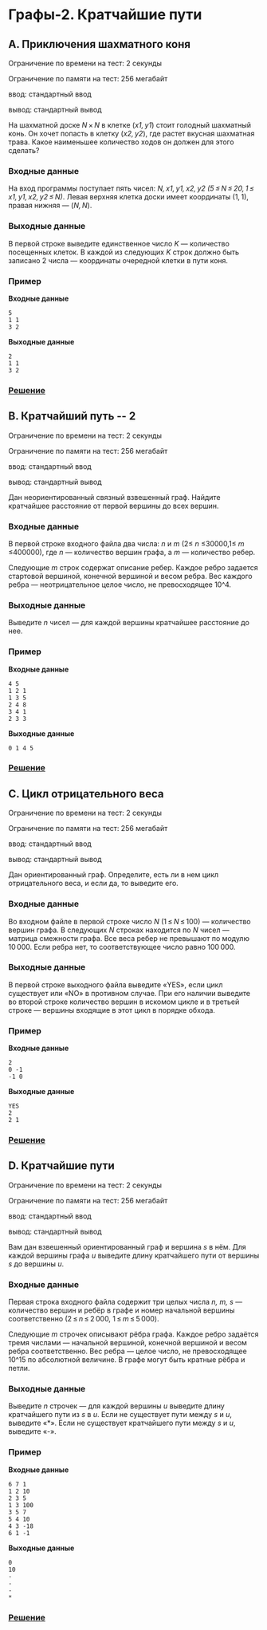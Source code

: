 # Графы-2. Кратчайшие пути

## A. Приключения шахматного коня

Ограничение по времени на тест: 2 секунды

Ограничение по памяти на тест: 256 мегабайт

ввод: стандартный ввод

вывод: стандартный вывод

На шахматной доске _N_ × _N_ в клетке (_x1, y1_) стоит голодный шахматный конь. Он хочет попасть в клетку (_x2, y2_),
где растет вкусная шахматная трава. Какое наименьшее количество ходов он должен для этого сделать?

### Входные данные

На вход программы поступает пять чисел: _N, x1, y1, x2, y2 (5 ≤ N ≤ 20, 1 ≤ x1, y1, x2, y2 ≤ N)_. Левая верхняя
клетка доски имеет координаты (1, 1), правая нижняя — (_N, N_).

### Выходные данные

В первой строке выведите единственное число _K_ — количество посещенных клеток. В каждой из следующих _K_ строк
должно быть записано 2 числа — координаты очередной клетки в пути коня.

### Пример

**Входные данные**
```
5
1 1
3 2
```

**Выходные данные**
```
2
1 1
3 2
```

### [Решение](taskA.py)

## B. Кратчайший путь -- 2

Ограничение по времени на тест: 2 секунды

Ограничение по памяти на тест: 256 мегабайт

ввод: стандартный ввод

вывод: стандартный вывод

Дан неориентированный связный взвешенный граф. Найдите кратчайшее расстояние от первой вершины до всех вершин.

### Входные данные

В первой строке входного файла два числа: _n_ и _m_ (2≤ _n_ ≤30000,1≤ _m_ ≤400000), где _n_ — количество вершин
графа, а _m_ — количество ребер.

Следующие _m_ строк содержат описание ребер. Каждое ребро задается стартовой вершиной, конечной вершиной и
весом ребра. Вес каждого ребра — неотрицательное целое число, не превосходящее 10^4.

### Выходные данные

Выведите _n_ чисел — для каждой вершины кратчайшее расстояние до нее.

### Пример

**Входные данные**
```
4 5
1 2 1
1 3 5
2 4 8
3 4 1
2 3 3
```

**Выходные данные**
```
0 1 4 5
```

### [Решение](taskB.py)

## C. Цикл отрицательного веса

Ограничение по времени на тест: 2 секунды

Ограничение по памяти на тест: 256 мегабайт

ввод: стандартный ввод

вывод: стандартный вывод

Дан ориентированный граф. Определите, есть ли в нем цикл отрицательного веса, и если да, то выведите его.

### Входные данные

Во входном файле в первой строке число _N_ (1 ≤ _N_ ≤ 100) — количество вершин графа. В следующих _N_ строках
находится по _N_ чисел — матрица смежности графа. Все веса ребер не превышают по модулю 10 000. Если ребра нет,
то соответствующее число равно 100 000.

### Выходные данные

В первой строке выходного файла выведите «YES», если цикл существует или «NO» в противном случае. При его наличии
выведите во второй строке количество вершин в искомом цикле и в третьей строке — вершины входящие в этот цикл в
порядке обхода.

### Пример

**Входные данные**
```
2
0 -1
-1 0
```

**Выходные данные**
```
YES
2
2 1
```

### [Решение](taskC.py)

## D. Кратчайшие пути

Ограничение по времени на тест: 2 секунды

Ограничение по памяти на тест: 256 мегабайт

ввод: стандартный ввод

вывод: стандартный вывод

Вам дан взвешенный ориентированный граф и вершина _s_ в нём. Для каждой вершины графа _u_ выведите длину 
кратчайшего пути от вершины _s_ до вершины _u_.

### Входные данные

Первая строка входного файла содержит три целых числа _n, m, s_ — количество вершин и ребёр в графе и номер
начальной вершины соответственно (2 ≤ _n_ ≤ 2 000, 1 ≤ _m_ ≤ 5 000).

Следующие _m_ строчек описывают рёбра графа. Каждое ребро задаётся тремя числами — начальной вершиной, конечной
вершиной и весом ребра соответственно. Вес ребра — целое число, не превосходящее 10^15 по абсолютной величине.
В графе могут быть кратные рёбра и петли.

### Выходные данные

Выведите _n_ строчек — для каждой вершины _u_ выведите длину кратчайшего пути из _s_ в _u_. Если не существует
пути между _s_ и _u_, выведите «\*». Если не существует кратчайшего пути между _s_ и _u_, выведите «-».

### Пример

**Входные данные**
```
6 7 1
1 2 10
2 3 5
1 3 100
3 5 7
5 4 10
4 3 -18
6 1 -1
```

**Выходные данные**
```
0
10
-
-
-
*
```

### [Решение](taskD.py)
